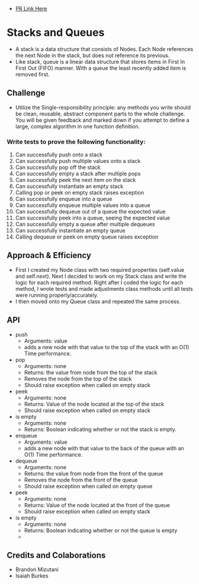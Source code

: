 - [PR Link Here]()

# Stacks and Queues
- A stack is a data structure that consists of Nodes. Each Node references the next Node in the stack, but does not reference its previous.
- Like stack, queue is a linear data structure that stores items in First In First Out (FIFO) manner. With a queue the least recently added item is removed first.

## Challenge
- Utilize the Single-responsibility principle: any methods you write should be clean, reusable, abstract component parts to the whole challenge. You will be given feedback and marked down if you attempt to define a large, complex algorithm in one function definition.

### Write tests to prove the following functionality:

1. Can successfully push onto a stack
2. Can successfully push multiple values onto a stack
3. Can successfully pop off the stack
4. Can successfully empty a stack after multiple pops
5. Can successfully peek the next item on the stack
6. Can successfully instantiate an empty stack
7. Calling pop or peek on empty stack raises exception
8. Can successfully enqueue into a queue
9. Can successfully enqueue multiple values into a queue
10. Can successfully dequeue out of a queue the expected value
11. Can successfully peek into a queue, seeing the expected value
12. Can successfully empty a queue after multiple dequeues
13. Can successfully instantiate an empty queue
14. Calling dequeue or peek on empty queue raises exception

## Approach & Efficiency
- First I created my Node class with two required properties (self.value and self.next). Next I decided to work on my Stack class and write the logic for each required method. Right after I coded the logic for each method, I wrote tests and made adjustments class methods until all tests were running properly/accurately.
- I then moved onto my Queue class and repeated the same process.

## API
- push
  * Arguments: value
  * adds a new node with that value to the top of the stack with an O(1) Time performance.
- pop
  * Arguments: none
  * Returns: the value from node from the top of the stack
  * Removes the node from the top of the stack
  * Should raise exception when called on empty stack
- peek
  * Arguments: none
  * Returns: Value of the node located at the top of the stack
  * Should raise exception when called on empty stack
- is empty
  * Arguments: none
  * Returns: Boolean indicating whether or not the stack is empty.
- enqueue
  * Arguments: value
  * adds a new node with that value to the back of the queue with an O(1) Time performance.
- dequeue
  * Arguments: none
  * Returns: the value from node from the front of the queue
  * Removes the node from the front of the queue
  * Should raise exception when called on empty queue
- peek
  * Arguments: none
  * Returns: Value of the node located at the front of the queue
  * Should raise exception when called on empty stack
- is empty
  * Arguments: none
  * Returns: Boolean indicating whether or not the queue is empty
  *
## Credits and Colaborations
- Brandon Mizutani
- Isaiah Burkes



